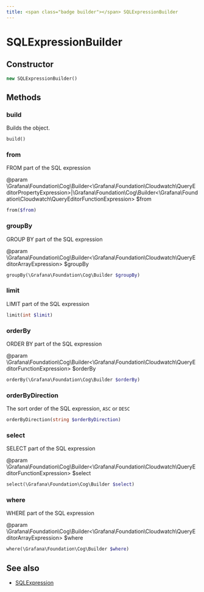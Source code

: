 ```yaml
---
title: <span class="badge builder"></span> SQLExpressionBuilder
---
```

# <span class="badge builder"></span> SQLExpressionBuilder

## Constructor

```php
new SQLExpressionBuilder()
```
## Methods

### <span class="badge object-method"></span> build

Builds the object.

```php
build()
```

### <span class="badge object-method"></span> from

FROM part of the SQL expression

@param \Grafana\Foundation\Cog\Builder<\Grafana\Foundation\Cloudwatch\QueryEditorPropertyExpression>|\Grafana\Foundation\Cog\Builder<\Grafana\Foundation\Cloudwatch\QueryEditorFunctionExpression> $from

```php
from($from)
```

### <span class="badge object-method"></span> groupBy

GROUP BY part of the SQL expression

@param \Grafana\Foundation\Cog\Builder<\Grafana\Foundation\Cloudwatch\QueryEditorArrayExpression> $groupBy

```php
groupBy(\Grafana\Foundation\Cog\Builder $groupBy)
```

### <span class="badge object-method"></span> limit

LIMIT part of the SQL expression

```php
limit(int $limit)
```

### <span class="badge object-method"></span> orderBy

ORDER BY part of the SQL expression

@param \Grafana\Foundation\Cog\Builder<\Grafana\Foundation\Cloudwatch\QueryEditorFunctionExpression> $orderBy

```php
orderBy(\Grafana\Foundation\Cog\Builder $orderBy)
```

### <span class="badge object-method"></span> orderByDirection

The sort order of the SQL expression, `ASC` or `DESC`

```php
orderByDirection(string $orderByDirection)
```

### <span class="badge object-method"></span> select

SELECT part of the SQL expression

@param \Grafana\Foundation\Cog\Builder<\Grafana\Foundation\Cloudwatch\QueryEditorFunctionExpression> $select

```php
select(\Grafana\Foundation\Cog\Builder $select)
```

### <span class="badge object-method"></span> where

WHERE part of the SQL expression

@param \Grafana\Foundation\Cog\Builder<\Grafana\Foundation\Cloudwatch\QueryEditorArrayExpression> $where

```php
where(\Grafana\Foundation\Cog\Builder $where)
```

## See also

 * <span class="badge object-type-class"></span> [SQLExpression](./object-SQLExpression.md)
